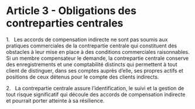 # Article 3 - Obligations des contreparties centrales


1.   Les accords de compensation indirecte ne sont pas soumis aux pratiques commerciales de la contrepartie centrale qui constituent des obstacles à leur mise en place à des conditions commerciales raisonnables. Si un membre compensateur le demande, la contrepartie centrale conserve des enregistrements et une comptabilité distincts qui permettent à tout client de distinguer, dans ses comptes auprès d’elle, ses propres actifs et positions de ceux détenus pour le compte des clients indirects.

2.   La contrepartie centrale assure l’identification, le suivi et la gestion de tout risque significatif qui découle des accords de compensation indirecte et pourrait porter atteinte à sa résilience.
